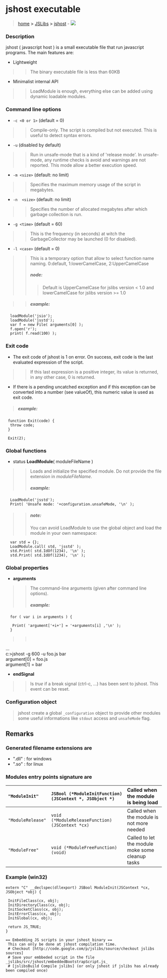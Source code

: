 # jshost executable #
> [home](http://code.google.com/p/jslibs/) **>** [JSLibs](JSLibs.md) **>** [jshost](jshost.md) - [![](http://jslibs.googlecode.com/svn/wiki/source.png)](http://jslibs.googlecode.com/svn/trunk/jshost/jshost.cpp)

### Description ###

jshost ( javascript host ) is a small executable file that run javascript programs.
The main features are:
  * Lightweight
> > The binary executable file is less than 60KB
  * Minimalist internal API
> > LoadModule is enough, everything else can be added using dynamic loadable modules.

### Command line options ###
  * `-c <0 or 1>` (default = 0)
> > Compile-only. The script is compiled but not executed. This is useful to detect syntax errors.
  * `-u` (disabled by default)
> > Run in unsafe-mode that is a kind of 'release mode'. In unsafe-mode, any runtime checks is avoid and warnings are not reported. This mode allow a better execution speed.
  * `-m <size>` (default: no limit)
> > Specifies the maximum memory usage of the script in megabytes.
  * `-n  <size>` (default: no limit)
> > Specifies the number of allocated megabytes after which garbage collection is run.
  * `-g <time>` (default = 60)
> > This is the frequency (in seconds) at witch the GarbageCollector may be launched (0 for disabled).
  * `-l <case>` (default = 0)
> > This is a temporary option that allow to select function name naming. 0:default, 1:lowerCamelCase, 2:UpperCamelCase
> > ##### node: #####
> > > Default is UpperCamelCase for jslibs version < 1.0 and lowerCamelCase for jslibs version >= 1.0

> > ##### example: #####
```
  loadModule('jsio');
  loadModule('jsstd');
  var f = new File( arguments[0] );
  f.open('r');
  print( f.read(100) );
```

### Exit code ###
  * The exit code of jshost is 1 on error. On success, exit code is the last evaluated expression of the script.
> > If this last expression is a positive integer, its value is returned, in any other case, 0 is returned.
  * If there is a pending uncatched exception and if this exception can be converted into a number (see valueOf), this numeric value is used as exit code.

> ##### example: #####
```
 function Exit(code) {
  throw code;
 }

 Exit(2);
```

### Global functions ###
  * status **LoadModule**( moduleFileName )
> > Loads and initialize the specified module.
> > Do not provide the file extension in _moduleFileName_.
> > ##### example: #####
```
  LoadModule('jsstd');
  Print( 'Unsafe mode: '+configuration.unsafeMode, '\n' );
```
> > ##### note: #####
> > You can avoid LoadModule to use the global object and load the module in your own namespace:
```
  var std = {};
  LoadModule.call( std, 'jsstd' );
  std.Print( std.IdOf(1234), '\n' );
  std.Print( std.IdOf(1234), '\n' );
```

### Global properties ###

  * **arguments**
> > The command-line arguments (given after command line options).
> > ##### example: #####
```
  for ( var i in arguments ) {

   Print( 'argument['+i+'] = '+arguments[i] ,'\n' );
  }
```
> > <pre>
...<br>
c:\>jshost -g 600 -u foo.js bar<br>
argument[0] = foo.js<br>
argument[1] = bar<br>
</pre>

  * **endSignal**
> > Is _true_ if a break signal (ctrl-c, ...) has been sent to jshost. This event can be reset.

### Configuration object ###

> jshost create a global `_configuration` object to provide other modules some useful informations like `stdout` access and `unsafeMode` flag.

## Remarks ##

### Generated filename extensions are ###
  * ".dll" : for windows
  * ".so" : for linux

### Modules entry points signature are ###
| `"ModuleInit"` | `JSBool (*ModuleInitFunction)(JSContext *, JSObject *)` | Called when the module is being load |
|:---------------|:--------------------------------------------------------|:-------------------------------------|
| `"ModuleRelease"` | `void (*ModuleReleaseFunction)(JSContext *cx)`          | Called when the module is not more needed |
| `"ModuleFree"` | `void (*ModuleFreeFunction)(void)`                      | Called to let the module moke some cleanup tasks |


### Example (win32) ###
```
extern "C" __declspec(dllexport) JSBool ModuleInit(JSContext *cx, JSObject *obj) {

 InitFileClass(cx, obj);
 InitDirectoryClass(cx, obj);
 InitSocketClass(cx, obj);
 InitErrorClass(cx, obj);
 InitGlobal(cx, obj);

 return JS_TRUE;
}

== Embedding JS scripts in your jshost binary ==
 This can only be done at jshost compilation time.
 # Checkout [http://code.google.com/p/jslibs/source/checkout jslibs sources]
 # Save your embbeded script in the file _jslibs/src/jshost/embeddedBootstrapScript.js_
 # [jslibsBuild Compile jslibs] (or only jshost if jslibs has already been compiled once)
```